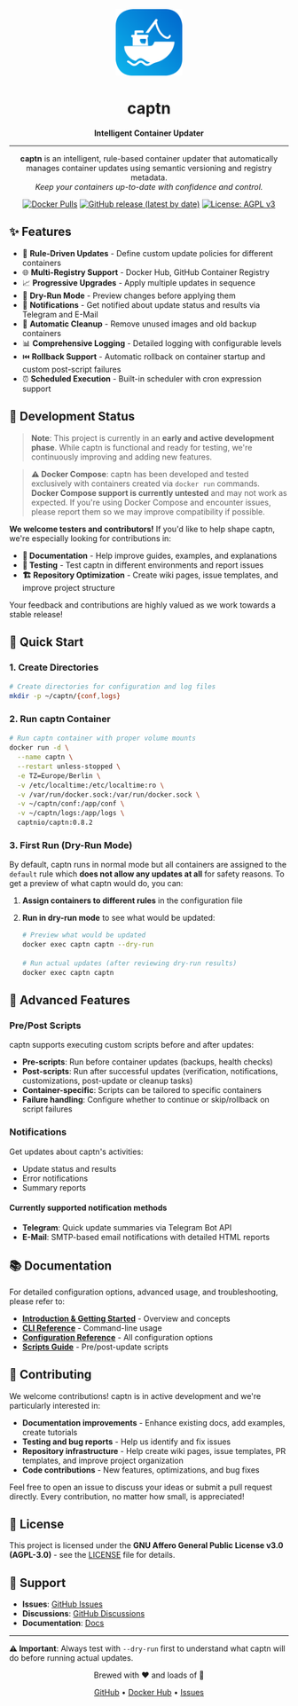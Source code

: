 <div align="center">
  <img src="https://raw.githubusercontent.com/captn-io/captn/main/app/assets/icons/app-icon.svg" alt="captn logo" width="120" height="120">
  <h1>captn</h1>
  <p><strong>Intelligent Container Updater</strong></p>
</div>

---

<p align="center">
  <strong>captn</strong> is an intelligent, rule-based container updater that automatically manages container updates using semantic versioning and registry metadata.<br>
  <em>Keep your containers up-to-date with confidence and control.</em>
</p>

<div align="center">

[![Docker Pulls](https://img.shields.io/docker/pulls/captnio/captn)](https://hub.docker.com/r/captnio/captn)
[![GitHub release (latest by date)](https://img.shields.io/github/v/release/captn-io/captn)](https://github.com/captn-io/captn/releases)
[![License: AGPL v3](https://img.shields.io/badge/License-AGPL%20v3-blue.svg)](https://www.gnu.org/licenses/agpl-3.0)

</div>

## ✨ Features

- 🎯 **Rule-Driven Updates** - Define custom update policies for different containers
- 🌐 **Multi-Registry Support** - Docker Hub, GitHub Container Registry
- 📈 **Progressive Upgrades** - Apply multiple updates in sequence
- 👀 **Dry-Run Mode** - Preview changes before applying them
- 📰 **Notifications** - Get notified about update status and results via Telegram and E-Mail
- 🧹 **Automatic Cleanup** - Remove unused images and old backup containers
- 📊 **Comprehensive Logging** - Detailed logging with configurable levels
- ⏮️ **Rollback Support** - Automatic rollback on container startup and custom post-script failures
- ⏰ **Scheduled Execution** - Built-in scheduler with cron expression support

## 🚧 Development Status

> **Note**: This project is currently in an **early and active development phase**. While captn is functional and ready for testing, we're continuously improving and adding new features.

> **⚠️ Docker Compose**: captn has been developed and tested exclusively with containers created via `docker run` commands. **Docker Compose support is currently untested** and may not work as expected. If you're using Docker Compose and encounter issues, please report them so we may improve compatibility if possible.

**We welcome testers and contributors!** If you'd like to help shape captn, we're especially looking for contributions in:

- **📝 Documentation** - Help improve guides, examples, and explanations
- **🧪 Testing** - Test captn in different environments and report issues
- **🏗️ Repository Optimization** - Create wiki pages, issue templates, and improve project structure

Your feedback and contributions are highly valued as we work towards a stable release!

## 🚀 Quick Start

### 1. Create Directories

```bash
# Create directories for configuration and log files
mkdir -p ~/captn/{conf,logs}
```

### 2. Run captn Container

```bash
# Run captn container with proper volume mounts
docker run -d \
  --name captn \
  --restart unless-stopped \
  -e TZ=Europe/Berlin \
  -v /etc/localtime:/etc/localtime:ro \
  -v /var/run/docker.sock:/var/run/docker.sock \
  -v ~/captn/conf:/app/conf \
  -v ~/captn/logs:/app/logs \
  captnio/captn:0.8.2
```

### 3. First Run (Dry-Run Mode)

By default, captn runs in normal mode but all containers are assigned to the `default` rule which **does not allow any updates at all** for safety reasons. To get a preview of what captn would do, you can:

  1. **Assign containers to different rules** in the configuration file
  2. **Run in dry-run mode** to see what would be updated:

      ```bash
      # Preview what would be updated
      docker exec captn captn --dry-run

      # Run actual updates (after reviewing dry-run results)
      docker exec captn captn
      ```

## 🔧 Advanced Features

### Pre/Post Scripts

captn supports executing custom scripts before and after updates:

- **Pre-scripts**: Run before container updates (backups, health checks)
- **Post-scripts**: Run after successful updates (verification, notifications, customizations, post-update or cleanup tasks)
- **Container-specific**: Scripts can be tailored to specific containers
- **Failure handling**: Configure whether to continue or skip/rollback on script failures

### Notifications

Get updates about captn's activities:

- Update status and results
- Error notifications
- Summary reports

#### Currently supported notification methods

- **Telegram**: Quick update summaries via Telegram Bot API
- **E-Mail**: SMTP-based email notifications with detailed HTML reports

## 📚 Documentation

For detailed configuration options, advanced usage, and troubleshooting, please refer to:

- **[Introduction & Getting Started](https://github.com/captn-io/captn/blob/main/docs/01-Introduction.md)** - Overview and concepts
- **[CLI Reference](https://github.com/captn-io/captn/blob/main/docs/02-CLI-Reference.md)** - Command-line usage
- **[Configuration Reference](https://github.com/captn-io/captn/blob/main/docs/03-Configuration.md)** - All configuration options
- **[Scripts Guide](https://github.com/captn-io/captn/blob/main/docs/04-Scripts.md)** - Pre/post-update scripts

## 🤝 Contributing

We welcome contributions! captn is in active development and we're particularly interested in:

- **Documentation improvements** - Enhance existing docs, add examples, create tutorials
- **Testing and bug reports** - Help us identify and fix issues
- **Repository infrastructure** - Help create wiki pages, issue templates, PR templates, and improve project organization
- **Code contributions** - New features, optimizations, and bug fixes

Feel free to open an issue to discuss your ideas or submit a pull request directly. Every contribution, no matter how small, is appreciated!

## 📄 License

This project is licensed under the **GNU Affero General Public License v3.0 (AGPL-3.0)** - see the [LICENSE](https://github.com/captn-io/captn/blob/main/LICENSE) file for details.

## 💬 Support

- **Issues**: [GitHub Issues](https://github.com/captn-io/captn/issues)
- **Discussions**: [GitHub Discussions](https://github.com/captn-io/captn/discussions)
- **Documentation**: [Docs](https://github.com/captn-io/captn/blob/main/docs/01-Introduction.md)

---

**⚠️ Important**: Always test with `--dry-run` first to understand what captn will do before running actual updates.


<div align="center">
  <p>Brewed with ❤️ and loads of 🍺</p>
  <p>
    <a href="https://github.com/captn-io/captn">GitHub</a> •
    <a href="https://hub.docker.com/r/captnio/captn">Docker Hub</a> •
    <a href="https://github.com/captn-io/captn/issues">Issues</a>
  </p>
</div>
